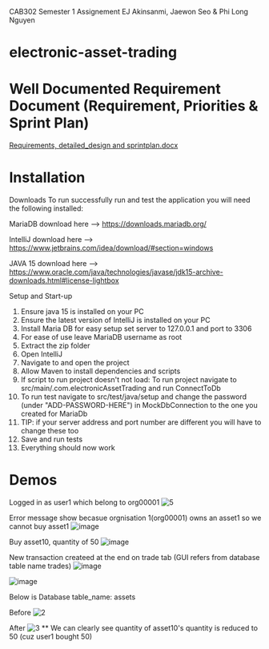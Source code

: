CAB302 Semester 1 Assignement
EJ Akinsanmi, Jaewon Seo & Phi Long Nguyen
# electronic-asset-trading
# Well Documented Requirement Document (Requirement, Priorities & Sprint Plan) 
[Requirements, detailed_design and sprintplan.docx](https://github.com/n10008918/electronic-asset-trading/files/10374029/Requirements.detailed_design.and.sprintplan.docx)

# Installation
Downloads
To run successfully run and test the application you will need the following installed:

MariaDB download here --> https://downloads.mariadb.org/


IntelliJ download here --> https://www.jetbrains.com/idea/download/#section=windows


JAVA 15 download here --> https://www.oracle.com/java/technologies/javase/jdk15-archive-downloads.html#license-lightbox



Setup and Start-up
1. Ensure java 15 is installed on your PC
2. Ensure the latest version of IntelliJ is installed on your PC
3. Install Maria DB for easy setup set server to 127.0.0.1 and port to 3306
4. For ease of use leave MariaDB username as root
5. Extract the zip folder
6. Open IntelliJ
7. Navigate to and open the project
8. Allow Maven to install dependencies and scripts
9. If script to run project doesn't not load: To run project navigate to src/main/.com.electronicAssetTrading and run ConnectToDb
10. To run test navigate to src/test/java/setup and change the password (under "ADD-PASSWORD-HERE") in MockDbConnection to the one you created for MariaDb
11. TIP: if your server address and port number are different you will have to change these too
12. Save and run tests
13. Everything should now work

# Demos
Logged in as user1 which belong to org00001 
![5](https://user-images.githubusercontent.com/81293394/211366069-935091f9-1691-490f-8833-440741863f2f.PNG)

Error message show becasue orgnisation 1(org00001) owns an asset1 so we cannot buy asset1
![image](https://user-images.githubusercontent.com/81293394/211366334-af07d126-da39-4c0a-b139-00f78f243790.png)

Buy asset10, quantity of 50 
![image](https://user-images.githubusercontent.com/81293394/211366880-d6a5c831-9a3a-43be-8f10-8d67d3c6be5f.png)

New transaction createed at the end on trade tab (GUI refers from database table name trades) 
![image](https://user-images.githubusercontent.com/81293394/211367145-32892fed-349a-47c5-b83d-872dadef9d91.png)

![image](https://user-images.githubusercontent.com/81293394/211367267-a96a2a42-a0c1-4af5-a83d-f21d17880dc3.png)



Below is Database table_name: assets 

Before
![2](https://user-images.githubusercontent.com/81293394/211367561-d9865406-7d7f-4ae3-beb5-5ccb71ce042a.PNG)


After
![3](https://user-images.githubusercontent.com/81293394/211367464-290ee106-2e5b-4873-984d-1b94b613b4fa.PNG)
** We can clearly see quantity of asset10's quantity is reduced to 50 (cuz user1 bought 50) 


